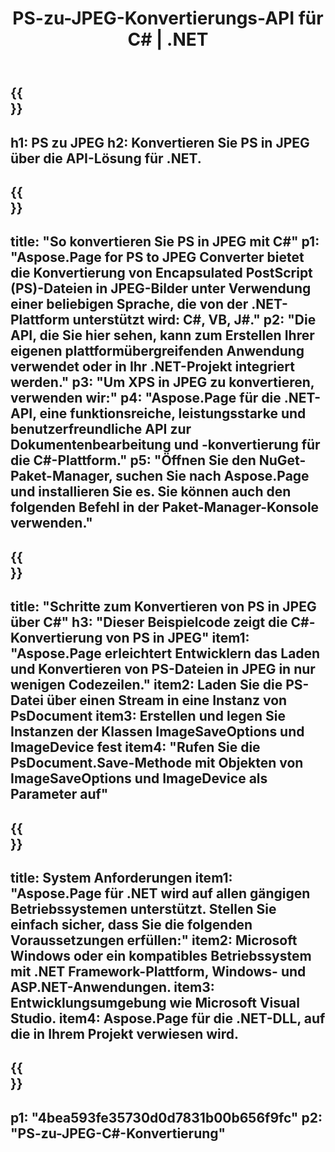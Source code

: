 ﻿---
translation: true
template: /_templates/_conversion-child-net.md
title: PS-zu-JPEG-Konvertierungs-API für C# |  .NET
url: /net/conversion/ps-to-jpeg/
description: Beispielcode für die Umwandlung von PS in JPEG C#. Verwenden Sie den API-Beispielcode für die Batch-Konvertierung von PS-Dateien in JPEG innerhalb von VB.NET, Asp.NET oder einer beliebigen .NET-basierten Anwendung.
informat: PS
outformat: JPEG
otherformats: XPS EPS
---

{{<section banner>}}
---
h1: PS zu JPEG
h2: Konvertieren Sie PS in JPEG über die API-Lösung für .NET.
---

{{<section overview>}}
---
title: "So konvertieren Sie PS in JPEG mit C#"
p1: "Aspose.Page for PS to JPEG Converter bietet die Konvertierung von Encapsulated PostScript (PS)-Dateien in JPEG-Bilder unter Verwendung einer beliebigen Sprache, die von der .NET-Plattform unterstützt wird: C#, VB, J#."
p2: "Die API, die Sie hier sehen, kann zum Erstellen Ihrer eigenen plattformübergreifenden Anwendung verwendet oder in Ihr .NET-Projekt integriert werden."
p3: "Um XPS in JPEG zu konvertieren, verwenden wir:"
p4: "Aspose.Page für die .NET-API, eine funktionsreiche, leistungsstarke und benutzerfreundliche API zur Dokumentenbearbeitung und -konvertierung für die C#-Plattform."
p5: "Öffnen Sie den NuGet-Paket-Manager, suchen Sie nach Aspose.Page und installieren Sie es. Sie können auch den folgenden Befehl in der Paket-Manager-Konsole verwenden."
---

{{<section feature1>}}
---
title: "Schritte zum Konvertieren von PS in JPEG über C#"
h3: "Dieser Beispielcode zeigt die C#-Konvertierung von PS in JPEG"
item1: "Aspose.Page erleichtert Entwicklern das Laden und Konvertieren von PS-Dateien in JPEG in nur wenigen Codezeilen."
item2: Laden Sie die PS-Datei über einen Stream in eine Instanz von PsDocument
item3: Erstellen und legen Sie Instanzen der Klassen ImageSaveOptions und ImageDevice fest
item4: "Rufen Sie die PsDocument.Save-Methode mit Objekten von ImageSaveOptions und ImageDevice als Parameter auf"
---

{{<section feature2>}}
---
title: System Anforderungen
item1: "Aspose.Page für .NET wird auf allen gängigen Betriebssystemen unterstützt. Stellen Sie einfach sicher, dass Sie die folgenden Voraussetzungen erfüllen:"
item2: Microsoft Windows oder ein kompatibles Betriebssystem mit .NET Framework-Plattform, Windows- und ASP.NET-Anwendungen.
item3: Entwicklungsumgebung wie Microsoft Visual Studio.
item4: Aspose.Page für die .NET-DLL, auf die in Ihrem Projekt verwiesen wird.
---

{{<section gist>}}
---
p1: "4bea593fe35730d0d7831b00b656f9fc"
p2: "PS-zu-JPEG-C#-Konvertierung"
---
